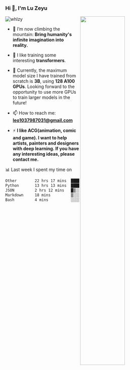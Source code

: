 ### Hi 👋, I'm Lu Zeyu

<img src="https://komarev.com/ghpvc/?username=whlzy&label=Profile%20views&color=0e75b6&style=flat" alt="whlzy" />
<img align="right" width="53%" src="https://github-readme-stats.vercel.app/api?username=whlzy&show_icons=true">

- 🔭 I’m now climbing the mountain: **Bring humanity's infinite imagination into reality.**

- 🌄 I like training some interesting **transformers**.

- 🌠 Currently, the maximum model size I have trained from scratch is **3B**, using **128 A100 GPUs**. Looking forward to the opportunity to use more GPUs to train larger models in the future!

- 📫 How to reach me: **leo1037987031@gmail.com**

- ⚡ **I like ACG(animation, comic and game). I want to help artists, painters and designers with deep learning. If you have any interesting ideas, please contact me.**

📊 Last week I spent my time on

<!--START_SECTION:waka-->

```txt
Other        22 hrs 17 mins  ██████████████▓░░░░░░░░░░   58.47 %
Python       13 hrs 13 mins  ████████▓░░░░░░░░░░░░░░░░   34.70 %
JSON         2 hrs 12 mins   █▒░░░░░░░░░░░░░░░░░░░░░░░   05.80 %
Markdown     18 mins         ▒░░░░░░░░░░░░░░░░░░░░░░░░   00.80 %
Bash         4 mins          ░░░░░░░░░░░░░░░░░░░░░░░░░   00.18 %
```

<!--END_SECTION:waka-->

